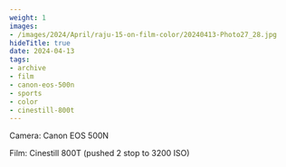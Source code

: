 ```yaml
---
weight: 1
images:
- /images/2024/April/raju-15-on-film-color/20240413-Photo27_28.jpg
hideTitle: true
date: 2024-04-13
tags:
- archive
- film
- canon-eos-500n
- sports
- color
- cinestill-800t
---
```


Camera: Canon EOS 500N

Film: Cinestill 800T (pushed 2 stop to 3200 ISO)